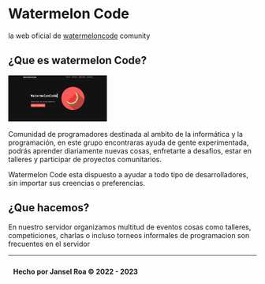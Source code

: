 # Watermelon Code
la web oficial de <a href="https://watermeloncodecomunity.netlify.app/">watermeloncode</a> comunity 
<h2>¿Que es watermelon Code?</h2>

<img src="./preview.PNG" style="text-align:center;width:200px;margin:auto;">
<p>
Comunidad de programadores destinada al ambito de la informática y la programación, en este grupo encontraras ayuda de gente experimentada, podrás aprender diariamente nuevas cosas, enfretarte a desafios, estar en talleres y participar de proyectos comunitarios.

Watermelon Code esta dispuesto a ayudar a todo tipo de desarrolladores, sin importar sus creencias o preferencias.
</p>

<h2>¿Que hacemos?</h2>
En nuestro servidor organizamos multitud de eventos cosas como talleres, competiciones, charlas o incluso torneos informales de programacion son frecuentes en el servidor
<br>
<hr>
<p style="padding:10px">
  <strong>Hecho por Jansel Roa &copy 2022 - 2023</string>
</p>
